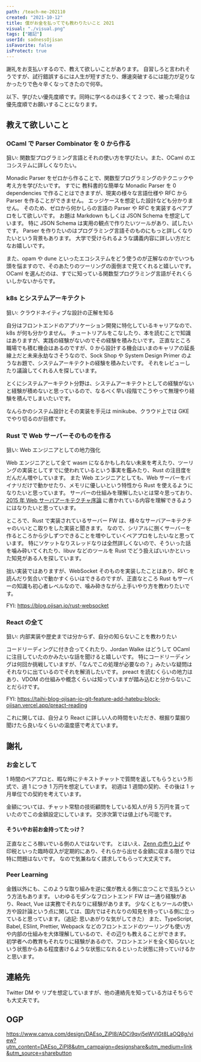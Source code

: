 ```yaml
---
path: /teach-me-202110
created: "2021-10-12"
title: 僕がお金を払ってでも教わりたいこと 2021
visual: "./visual.png"
tags: ["雑記"]
userId: sadnessOjisan
isFavorite: false
isProtect: true
---
```


謝礼をお支払いするので、教えて欲しいことがあります。
自習しろと言われそうですが、試行錯誤するには人生が短すぎたり、爆速突破するには能力が足りなかったりで色々辛くなってきたので何卒。

以下、学びたい優先度順です。同時に学べるのは多くて 2 つで、被った場合は優先度順でお願いすることになります。

## 教えて欲しいこと

### OCaml で Parser Combinator を 0 から作る

狙い: 関数型プログラミング言語とそれの使い方を学びたい。また、OCaml のエコシステムに詳しくなりたい。

Monadic Parser をゼロから作ることで、関数型プログラミングのテクニックや考え方を学びたいです。
すでに 教科書的な簡単な Monadic Parser を 0 dependencies で作ることはできますが、現実の様々な言語仕様や RFC から Parser を作ることができません。
エッジケースを想定した設計なども分かりません。
そのため、ゼロから何かしらの言語の Parser や RFC を実装するペアプロをして欲しいです。
お題は Markdown もしくは JSON Schema を想定しています。
特に JSON Schema は実用の観点で作りたいツールがあり、試したいです。
Parser を作りたいのはプログラミング言語そのものにもっと詳しくなりたいという背景もあります。
大学で受けられるような講義内容に詳しい方だとなお嬉しいです。

また、opam や dune といったエコシステムをどう使うのが正解なのかでいつも頭を悩ますので、そのあたりのツーリングの面倒まで見てくれると嬉しいです。
OCaml を選んだのは、すでに知っている関数型プログラミング言語がそれくらいしかないからです。

### k8s とシステムアーキテクト

狙い: クラウドネイティブな設計の正解を知る

自分はフロントエンドのアプリケーション開発に特化しているキャリアなので、k8s が何も分かりません。
チュートリアルをこなしたり、本を読むことで知識はありますが、実践の経験がないのでその経験を積みたいです。
正直なところ職場でも積む機会はあるのですが、0 から設計する機会はいまのキャリアの延長線上だと未来永劫なさそうなので、Sock Shop や System Design Primer のようなお題で、システムアーキテクトの経験を積みたいです。
それをレビューしたり議論してくれる人を探しています。

とくにシステムアーキテクト分野は、システムアーキテクトとしての経験がないと経験が積めないと思っているので、なるべく早い段階でこうやって無理やり経験を積んでしまいたいです。

なんらかのシステム設計とその実装を手元は minikube、クラウド上では GKE でやり切るのが目標です。

### Rust で Web サーバーそのものを作る

狙い: Web エンジニアとしての地力強化

Web エンジニアとして全て wasm になるかもしれない未来を考えたり、ツーリングの実装としてすでに使われているという事実を鑑みたり、Rust の注目度をだんだん増やしています。
また Web エンジニアとしても、Web サーバーをバイナリだけで動かせたり、メモリに優しいという特性から Rust を使えるようになりたいと思っています。
サーバーの仕組みを理解したいとは常々思っており、[2015 年 Web サーバアーキテクチャ序論](https://blog.yuuk.io/entry/2015-webserver-architecture) に書かれている内容を理解できるようにはなりたいと思っています。

ところで、Rust で実装されているサーバー FW は、様々なサーバアーキテクチャのいいとこ取りをした実装と聞きます。
なので、シリアルに捌くサーバーを作るところから少しずつできることを増やしていくペアプロをしたいなと思っています。
特にソケットなりスレッドなりは全然詳しくないので、そういった話を噛み砕いてくれたり、libuv などのツールを Rust でどう扱えばいいかといった知見がある人を探しています。

拙い実装ではありますが、WebSocket そのものを実装したことはあり、RFC を読んだり気合いで動かすくらいはできるのですが、正直なところ Rust もサーバーの知識も初心者レベルなので、噛み砕きながら上手いやり方を教わりたいです。

FYI: <https://blog.ojisan.io/rust-websocket>

### React の全て

狙い: 内部実装や歴史までは分からず、自分の知らないことを教わりたい

コードリーディングに付き合ってくれたり、Jordan Walke はどうして OCaml に注目していたのかみたいな話を聞けると嬉しいです。
特にコードリーディングは何回か挑戦していますが、「なんでこの処理が必要なの？」みたいな疑問はそれなりに出ているのでそれを解消したいです。
preact を読むくらいの地力はあり、VDOM の仕組みや概念くらいは知っていますが踏み込むと分からないことだらけです。

FYI: <https://taihi-blog-ojisan-io-git-feature-add-hatebu-block-ojisan.vercel.app/preact-reading>

これに関しては、自分より React に詳しい人の時間をいただき、根掘り葉掘り聞けたら良いなくらいの温度感で考えています。

## 謝礼

### お金として

1 時間のペアプロと、暇な時にテキストチャットで質問を返してもらうという形式で、週 1 につき 1 万円を想定しています。
初週は 1 週間の契約、その後は 1 ヶ月単位での契約を考えています。

金額については、チャット常駐の技術顧問をしている知人が月 5 万円を貰っていたのでこの金額設定にしています。
交渉次第では値上げも可能です。

#### そういやお前お金持ってたっけ？

正直なところ稼いでいる側の人ではないです。
とはいえ、[Zenn の売り上げ](https://zenn.dev/sadness_ojisan/books/introduction-of-react-introduction) や印税といった臨時収入が定期的にあり、それらから出せる金額に収まる限りでは特に問題はないです。
なので気兼ねなく請求してもらって大丈夫です。

### Peer Learning

金銭以外にも、このような取り組みを逆に僕が教える側に立つことで支払うという方法もあります。
いわゆるモダンなフロントエンド FW は一通り経験があり、React, Vue は実務でそれなりに経験があります。
少なくともツールの使い方や設計論という点に関しては、国内ではそれなりの知見を持っている側に立っていると思っています。（追記: 思いあがりな気がしてきた）
また、TypeScript, Babel, ESlint, Prettier, Webpack などのフロントエンドのツーリングも使い方や内部の仕組みを大体理解しているので、その辺りも教えることができます。
初学者への教育もそれなりに経験があるので、フロントエンドを全く知らないという状態からある程度書けるような状態になれるといった状態に持っていけるかと思います。

## 連絡先

Twitter DM や リプを想定していますが、他の連絡先を知っている方はそちらでも大丈夫です。

## OGP

<https://www.canva.com/design/DAEso_ZiPl8/ADCi9qvj5eWVlGt8LaOQ8g/view?utm_content=DAEso_ZiPl8&utm_campaign=designshare&utm_medium=link&utm_source=sharebutton>
